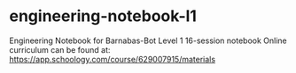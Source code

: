 # engineering-notebook-l1
Engineering Notebook for Barnabas-Bot Level 1
16-session notebook
Online curriculum can be found at: https://app.schoology.com/course/629007915/materials



